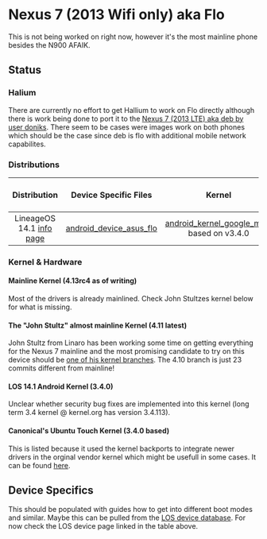 # Nexus 7 (2013 Wifi only) aka Flo

This is not being worked on right now, however it's the most mainline phone besides the N900 AFAIK.

## Status

### Halium

There are currently no effort to get Hallium to work on Flo directly although there is work being done to port it to the [Nexus 7 (2013 LTE) aka deb by user doniks](https://forums.ubports.com/topic/431/porting-halium-to-nexus-7-deb). There seem to be cases were images work on both phones which should be the case since deb is flo with additional mobile network capabilites.

### Distributions

|               Distribution               |          Device Specific Files           |                  Kernel                  | What works | What doesn't work |
| :--------------------------------------: | :--------------------------------------: | :--------------------------------------: | :--------: | :---------------: |
| LineageOS 14.1 [info page](https://wiki.lineageos.org/devices/flo) | [android_device_asus_flo](https://github.com/LineageOS/android_device_asus_flo) | [android_kernel_google_msm](https://github.com/LineageOS/android_kernel_google_msm) based on v3.4.0 |     ?      |         ?         |


### Kernel & Hardware

#### Mainline Kernel (4.13rc4 as of writing)
Most of the drivers is already mainlined. Check John Stultzes kernel below for what is missing.

#### The "John Stultz" almost mainline Kernel (4.11 latest)

John Stultz from Linaro has been working some time on getting everything for the Nexus 7 mainline and the most promising candidate to try on this device should be [one of his kernel branches](https://git.linaro.org/people/john.stultz/flo.git/). The 4.10 branch is just 23 commits different from mainline!

#### LOS 14.1 Android Kernel (3.4.0)
Unclear whether security bug fixes are implemented into this kernel (long term 3.4 kernel @ kernel.org has version 3.4.113). 

#### Canonical's Ubuntu Touch Kernel (3.4.0 based)

This is listed because it used the kernel backports to integrate newer drivers in the orginal vendor kernel which might be usefull in some cases. It can be found [here](https://launchpad.net/ubuntu/+source/linux-flo).

## Device Specifics

This should be populated with guides how to get into different boot modes and similar. Maybe this can be pulled from the [LOS device database](https://github.com/LineageOS/lineage_wiki/tree/master/_data/devices). For now check the LOS device page linked in the table above.
